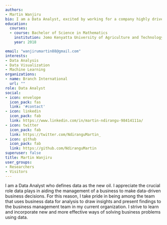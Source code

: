```yaml
---
authors:
- Martin Wanjiru
bio: I am a Data Analyst, excited by working for a company highly driven by Data.
education:
  courses:
  - course: Bachelor of Science in Mathematics
    institution: Jomo Kenyatta University of Agriculture and Technology
    year: 2018

email: "wanjirumartin88@gmail.com"
interests:
- Data Analysis
- Data Visualization
- Machine Learning
organizations:
- name: Branch International
  url: ""
role: Data Analyst
social:
- icon: envelope
  icon_pack: fas
  link: '#contact'
- icon: linkedin
  icon_pack: fab
  link: https://www.linkedin.com/in/martin-ndirangu-98414111a/
- icon: twitter
  icon_pack: fab
  link: https://twitter.com/NdiranguMartin_
- icon: github
  icon_pack: fab
  link: https://github.com/NdiranguMartin
superuser: false
title: Martin Wanjiru
user_groups:
- Researchers
- Visitors
---
```


I am a Data Analyst who defines data as the new oil. I appreciate the crucial role data plays in aiding the management of a business to make data-driven business decisions. For this reason, I take pride in being among the team that uses business data for analysis to draw insights and present findings to the business management team in my current organization. I strive to learn and incorporate new and more effective ways of solving business problems using data. 
